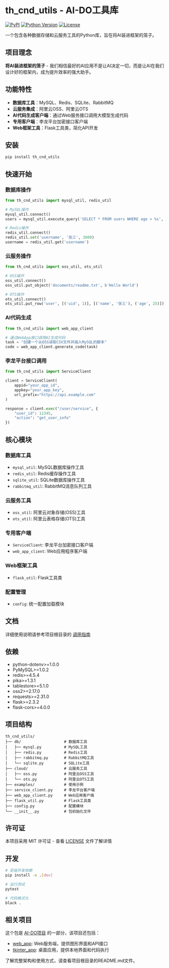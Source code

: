 # th_cnd_utils - AI-DO工具库

[![PyPI](https://img.shields.io/pypi/v/th_cnd_utils)](https://pypi.org/project/th_cnd_utils/)
[![Python Version](https://img.shields.io/pypi/pyversions/th_cnd_utils)](https://pypi.org/project/th_cnd_utils/)
[![License](https://img.shields.io/pypi/l/th_cnd_utils)](https://github.com/your-org/th_cnd_utils/blob/main/LICENSE)

一个包含各种数据存储和云服务工具的Python库，旨在将AI装进框架的笼子。

## 项目理念

**将AI装进框架的笼子** - 我们相信最好的AI应用不是让AI决定一切，而是让AI在我们设计好的框架内，成为提升效率的强大助手。

## 功能特性

- **数据库工具**：MySQL、Redis、SQLite、RabbitMQ
- **云服务集成**：阿里云OSS、阿里云OTS
- **AI代码生成客户端**：通过Web服务接口调用大模型生成代码
- **专用客户端**：李龙平台加密接口客户端
- **Web框架工具**：Flask工具类，简化API开发

## 安装

```bash
pip install th_cnd_utils
```

## 快速开始

### 数据库操作

```python
from th_cnd_utils import mysql_util, redis_util

# MySQL操作
mysql_util.connect()
users = mysql_util.execute_query('SELECT * FROM users WHERE age > %s', (18,))

# Redis操作
redis_util.connect()
redis_util.set('username', '张三', 3600)
username = redis_util.get('username')
```

### 云服务操作

```python
from th_cnd_utils import oss_util, ots_util

# OSS操作
oss_util.connect()
oss_util.put_object('documents/readme.txt', b'Hello World')

# OTS操作
ots_util.connect()
ots_util.put_row('user', [('uid', 1)], [('name', '张三'), ('age', 25)])
```

### AI代码生成

```python
from th_cnd_utils import web_app_client

# 通过WebApp接口调用AI生成代码
task = "创建一个从OSS读取CSV文件并插入MySQL的脚本"
code = web_app_client.generate_code(task)
```

### 李龙平台接口调用

```python
from th_cnd_utils import ServiceClient

client = ServiceClient(
    appid="your_app_id",
    appkey="your_app_key",
    url_prefix="https://api.example.com"
)

response = client.exec("/user/service", {
    "user_id": 12345,
    "action": "get_user_info"
})
```

## 核心模块

### 数据库工具
- `mysql_util`: MySQL数据库操作工具
- `redis_util`: Redis缓存操作工具
- `sqlite_util`: SQLite数据库操作工具
- `rabbitmq_util`: RabbitMQ消息队列工具

### 云服务工具
- `oss_util`: 阿里云对象存储(OSS)工具
- `ots_util`: 阿里云表格存储(OTS)工具

### 专用客户端
- `ServiceClient`: 李龙平台加密接口客户端
- `web_app_client`: Web应用程序客户端

### Web框架工具
- `flask_util`: Flask工具类

### 配置管理
- `config`: 统一配置加载模块

## 文档

详细使用说明请参考项目根目录的 [调用指南](../UTILS_CALL_GUIDE.md)

## 依赖

- python-dotenv>=1.0.0
- PyMySQL>=1.0.2
- redis>=4.5.4
- pika>=1.3.1
- tablestore>=5.1.0
- oss2>=2.17.0
- requests>=2.31.0
- flask>=2.3.2
- flask-cors>=4.0.0

## 项目结构

```
th_cnd_utils/
├── db/                   # 数据库工具
│   ├── mysql.py          # MySQL工具
│   ├── redis.py          # Redis工具
│   ├── rabbitmq.py       # RabbitMQ工具
│   └── sqlite.py         # SQLite工具
├── cloud/                # 云服务工具
│   ├── oss.py            # 阿里云OSS工具
│   └── ots.py            # 阿里云OTS工具
├── examples/             # 使用示例
├── service_client.py     # 李龙平台客户端
├── web_app_client.py     # Web应用客户端
├── flask_util.py         # Flask工具类
├── config.py             # 配置模块
└── __init__.py           # 包初始化文件
```

## 许可证

本项目采用 MIT 许可证 - 查看 [LICENSE](LICENSE) 文件了解详情

## 开发

```bash
# 安装开发依赖
pip install -e .[dev]

# 运行测试
pytest

# 代码格式化
black .
```

## 相关项目

这个包是 [AI-DO项目](../README.md) 的一部分，该项目还包括：
- [web_app](../web_app/): Web服务端，提供图形界面和API接口
- [tkinter_app](../tkinter_app/): 桌面应用，提供本地界面和代码执行

了解完整架构和使用方式，请查看项目根目录的README.md文件。

